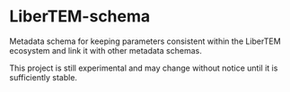 # LiberTEM-schema
Metadata schema for keeping parameters consistent within the LiberTEM ecosystem and link it with other metadata schemas.

This project is still experimental and may change without notice until it is sufficiently stable.
